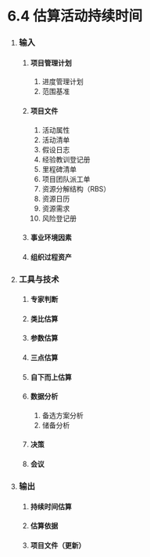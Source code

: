 # 6.4 估算活动持续时间

1. ### 输入

   1. #### 项目管理计划

      1. 进度管理计划
      2. 范围基准

   2. #### 项目文件

      1. 活动属性
      2. 活动清单
      3. 假设日志
      4. 经验教训登记册
      5. 里程碑清单
      6. 项目团队派工单
      7. 资源分解结构（RBS）
      8. 资源日历
      9. 资源需求
      10. 风险登记册

   3. #### 事业环境因素

   4. #### 组织过程资产

2. ### 工具与技术

   1. #### 专家判断

   2. #### 类比估算

   3. #### 参数估算

   4. #### 三点估算

   5. #### 自下而上估算

   6. #### 数据分析

      1. 备选方案分析
      2. 储备分析

   7. #### 决策

   8. #### 会议

3. ### 输出

   1. #### 持续时间估算

   2. #### 估算依据

   3. #### 项目文件（更新）